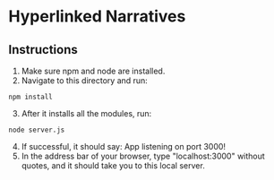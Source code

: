 # Hyperlinked Narratives

## Instructions
1. Make sure npm and node are installed.
2. Navigate to this directory and run:
```
npm install
```
3. After it installs all the modules, run:
```
node server.js
```
4. If successful, it should say: App listening on port 3000!
5. In the address bar of your browser, type "localhost:3000" without quotes, and it should take you to this local server.